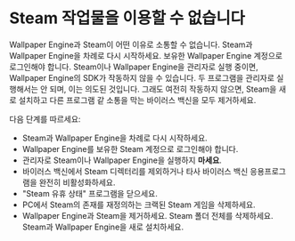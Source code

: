 # Steam 작업물을 이용할 수 없습니다

Wallpaper Engine과 Steam이 어떤 이유로 소통할 수 없습니다. Steam과 Wallpaper Engine을 차례로 다시 시작하세요. 보유한 Wallpaper Engine 계정으로 로그인해야 합니다. Steam이나 Wallpaper Engine을 관리자로 실행 중이면, Wallpaper Engine의 SDK가 작동하지 않을 수 있습니다. 두 프로그램을 관리자로 실행해서는 안 되며, 이는 의도된 것입니다. 그래도 여전히 작동하지 않으면, Steam을 새로 설치하고 다른 프로그램 같 소통을 막는 바이러스 백신을 모두 제거하세요.

다음 단계를 따르세요:

* Steam과 Wallpaper Engine을 차례로 다시 시작하세요.
* Wallpaper Engine를 보유한 Steam 계정으로 로그인해야 합니다.
* 관리자로 Steam이나 Wallpaper Engine을 실행하지 **마세요**.
* 바이러스 백신에서 Steam 디렉터리를 제외하거나 타사 바이러스 백신 응용프로그램을 완전히 비활성화하세요.
* "Steam 유휴 상태" 프로그램을 닫으세요.
* PC에서 Steam의 존재를 재정의하는 크랙된 Steam 게임을 삭제하세요.
* Wallpaper Engine과 Steam을 제거하세요. Steam 폴더 전체를 삭제하세요. Steam과 Wallpaper Engine을 새로 설치하세요.
